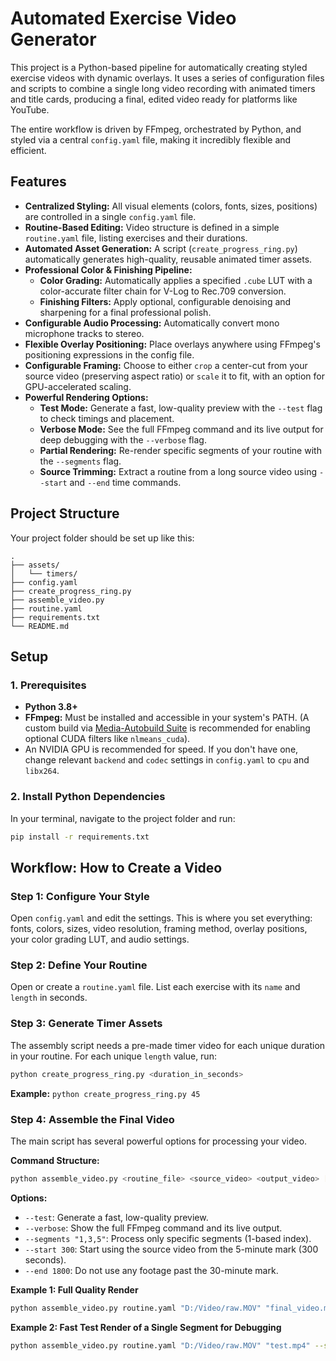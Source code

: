 # Automated Exercise Video Generator

This project is a Python-based pipeline for automatically creating styled exercise videos with dynamic overlays. It uses a series of configuration files and scripts to combine a single long video recording with animated timers and title cards, producing a final, edited video ready for platforms like YouTube.

The entire workflow is driven by FFmpeg, orchestrated by Python, and styled via a central `config.yaml` file, making it incredibly flexible and efficient.

## Features

- **Centralized Styling:** All visual elements (colors, fonts, sizes, positions) are controlled in a single `config.yaml` file.
- **Routine-Based Editing:** Video structure is defined in a simple `routine.yaml` file, listing exercises and their durations.
- **Automated Asset Generation:** A script (`create_progress_ring.py`) automatically generates high-quality, reusable animated timer assets.
- **Professional Color & Finishing Pipeline:**
  - **Color Grading:** Automatically applies a specified `.cube` LUT with a color-accurate filter chain for V-Log to Rec.709 conversion.
  - **Finishing Filters:** Apply optional, configurable denoising and sharpening for a final professional polish.
- **Configurable Audio Processing:** Automatically convert mono microphone tracks to stereo.
- **Flexible Overlay Positioning:** Place overlays anywhere using FFmpeg's positioning expressions in the config file.
- **Configurable Framing:** Choose to either `crop` a center-cut from your source video (preserving aspect ratio) or `scale` it to fit, with an option for GPU-accelerated scaling.
- **Powerful Rendering Options:**
  - **Test Mode:** Generate a fast, low-quality preview with the `--test` flag to check timings and placement.
  - **Verbose Mode:** See the full FFmpeg command and its live output for deep debugging with the `--verbose` flag.
  - **Partial Rendering:** Re-render specific segments of your routine with the `--segments` flag.
  - **Source Trimming:** Extract a routine from a long source video using `--start` and `--end` time commands.

## Project Structure

Your project folder should be set up like this:
```
.
├── assets/
│   └── timers/
├── config.yaml
├── create_progress_ring.py
├── assemble_video.py
├── routine.yaml
├── requirements.txt
└── README.md
```

## Setup

### 1. Prerequisites

- **Python 3.8+**
- **FFmpeg:** Must be installed and accessible in your system's PATH. (A custom build via [Media-Autobuild Suite](https://github.com/m-ab-s/media-autobuild_suite) is recommended for enabling optional CUDA filters like `nlmeans_cuda`).
- An NVIDIA GPU is recommended for speed. If you don't have one, change relevant `backend` and `codec` settings in `config.yaml` to `cpu` and `libx264`.

### 2. Install Python Dependencies

In your terminal, navigate to the project folder and run:
```bash
pip install -r requirements.txt
```

## Workflow: How to Create a Video

### Step 1: Configure Your Style

Open `config.yaml` and edit the settings. This is where you set everything: fonts, colors, sizes, video resolution, framing method, overlay positions, your color grading LUT, and audio settings.

### Step 2: Define Your Routine

Open or create a `routine.yaml` file. List each exercise with its `name` and `length` in seconds.

### Step 3: Generate Timer Assets

The assembly script needs a pre-made timer video for each unique duration in your routine. For each unique `length` value, run:
```bash
python create_progress_ring.py <duration_in_seconds>
```
**Example:** `python create_progress_ring.py 45`

### Step 4: Assemble the Final Video

The main script has several powerful options for processing your video.

**Command Structure:**
```bash
python assemble_video.py <routine_file> <source_video> <output_video> [options]
```

**Options:**
- `--test`: Generate a fast, low-quality preview.
- `--verbose`: Show the full FFmpeg command and its live output.
- `--segments "1,3,5"`: Process only specific segments (1-based index).
- `--start 300`: Start using the source video from the 5-minute mark (300 seconds).
- `--end 1800`: Do not use any footage past the 30-minute mark.

**Example 1: Full Quality Render**
```bash
python assemble_video.py routine.yaml "D:/Video/raw.MOV" "final_video.mp4"
```

**Example 2: Fast Test Render of a Single Segment for Debugging**
```bash
python assemble_video.py routine.yaml "D:/Video/raw.MOV" "test.mp4" --segments 5 --test --verbose
```